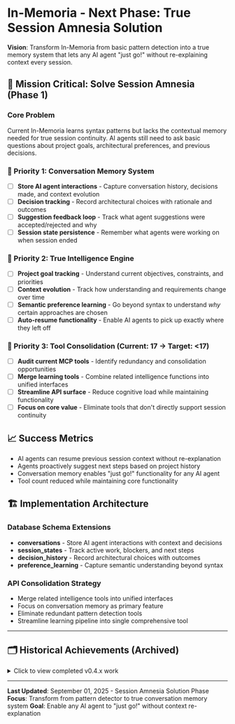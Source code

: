 # In-Memoria - Next Phase: True Session Amnesia Solution

**Vision**: Transform In-Memoria from basic pattern detection into a true memory system that lets any AI agent "just go!" without re-explaining context every session.

## 🎯 Mission Critical: Solve Session Amnesia (Phase 1)

### Core Problem
Current In-Memoria learns syntax patterns but lacks the contextual memory needed for true session continuity. AI agents still need to ask basic questions about project goals, architectural preferences, and previous decisions.

### 🚀 Priority 1: Conversation Memory System
- [ ] **Store AI agent interactions** - Capture conversation history, decisions made, and context evolution
- [ ] **Decision tracking** - Record architectural choices with rationale and outcomes  
- [ ] **Suggestion feedback loop** - Track what agent suggestions were accepted/rejected and why
- [ ] **Session state persistence** - Remember what agents were working on when session ended

### 🧠 Priority 2: True Intelligence Engine  
- [ ] **Project goal tracking** - Understand current objectives, constraints, and priorities
- [ ] **Context evolution** - Track how understanding and requirements change over time
- [ ] **Semantic preference learning** - Go beyond syntax to understand *why* certain approaches are chosen
- [ ] **Auto-resume functionality** - Enable AI agents to pick up exactly where they left off

### 🔧 Priority 3: Tool Consolidation (Current: 17 → Target: <17)
- [ ] **Audit current MCP tools** - Identify redundancy and consolidation opportunities
- [ ] **Merge learning tools** - Combine related intelligence functions into unified interfaces
- [ ] **Streamline API surface** - Reduce cognitive load while maintaining functionality
- [ ] **Focus on core value** - Eliminate tools that don't directly support session continuity

## 📈 Success Metrics
- AI agents can resume previous session context without re-explanation
- Agents proactively suggest next steps based on project history  
- Conversation memory enables "just go!" functionality for any AI agent
- Tool count reduced while maintaining core functionality

## 🏗️ Implementation Architecture

### Database Schema Extensions
- **conversations** - Store AI agent interactions with context and decisions
- **session_states** - Track active work, blockers, and next steps
- **decision_history** - Record architectural choices with outcomes
- **preference_learning** - Capture semantic understanding beyond syntax

### API Consolidation Strategy
- Merge related intelligence tools into unified interfaces
- Focus on conversation memory as primary feature
- Eliminate redundant pattern detection tools
- Streamline learning pipeline into single comprehensive tool

---

## 🗂️ Historical Achievements (Archived)

<details>
<summary>Click to view completed v0.4.x work</summary>

### ✅ Session 2025-08-25 - Major Technical Debt Resolution - ALL COMPLETED

**🔧 Critical Bug Fixes:**
- ✅ Timezone handling bug - Fixed 5.5-hour IST/UTC offset in timestamp handling
- ✅ MCP integration test failures - Added proper server initialization for tests
- ✅ Automation tool staleness detection - Fixed timing-sensitive test failures
- ✅ Database schema migration - Added Migration 4 for UTC timestamp normalization

**📊 Quality Metrics Achieved:**
- ✅ 118/120 unit tests passing (98.3% pass rate)
- ✅ 23/23 MCP integration tests passing (100% pass rate)
- ✅ 5/5 server lifecycle tests passing (100% pass rate)
- ✅ All clippy warnings resolved - Clean Rust builds
- ✅ Zero memory leaks - Verified resource cleanup

### ✅ All MCP Tools Implemented (17/17)
**Core Analysis Tools:** get_file_content, analyze_codebase, get_project_structure, search_codebase, generate_documentation, learn_codebase_intelligence
**Intelligence Tools:** get_semantic_insights, get_pattern_recommendations, predict_coding_approach, get_developer_profile, contribute_insights

### ✅ Platform Compatibility
- ✅ **Linux/Windows/macOS**: All platforms verified working with cross-platform npm packages
- ✅ **Package Distribution**: 90% size reduction for end users via platform-specific packages

</details>

---

**Last Updated**: September 01, 2025 - Session Amnesia Solution Phase
**Focus**: Transform from pattern detector to true conversation memory system
**Goal**: Enable any AI agent to "just go!" without context re-explanation
